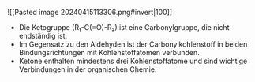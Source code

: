 ![[Pasted image 20240415113306.png#invert|100]]
- Die Ketogruppe (R₁-C(=O)-R₂) ist eine Carbonylgruppe, die nicht endständig ist.
- Im Gegensatz zu den Aldehyden ist der Carbonylkohlenstoff in beiden Bindungsrichtungen mit Kohlenstoffatomen verbunden.
- Ketone enthalten mindestens drei Kohlenstoffatome und sind wichtige Verbindungen in der organischen Chemie.